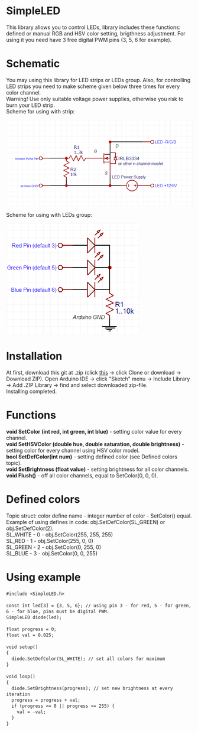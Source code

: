 # SimpleLED
This library allows you to control LEDs, library includes these functions: defined or manual RGB and HSV color setting, brigthness adjustment. For using it you need have 3 free digital PWM pins (3, 5, 6 for example).

# Schematic
You may using this library for LED strips or LEDs group. Also, for controlling LED strips you need to make scheme given below three times for every color channel.<br>
Warning! Use only suitable voltage power supplies, otherwise you risk to burn your LED strip.<br>
Scheme for using with strip:

![Preview](https://github.com/SNMetamorph/SimpleLED/blob/master/mosfetscheme.png?raw=true)

Scheme for using with LEDs group:

![Preview](https://github.com/SNMetamorph/SimpleLED/blob/master/ledscheme.png?raw=true)

# Installation
At first, download this git at .zip (click <a href="https://github.com/SNMetamorph/SimpleLED">this</a> -> click Clone or download -> Download ZIP). Open Arduino IDE -> click "Sketch" menu -> Include Library -> Add .ZIP Library -> find and select downloaded zip-file.<br> Installing completed.

# Functions
<b>void SetColor (int red, int green, int blue)</b> - setting color value for every channel.<br>
<b>void SetHSVColor (double hue, double saturation, double brightness)</b> - setting color for every channel using HSV color model.<br>
<b>bool SetDefColor(int num)</b> - setting defined color (see Defined colors topic).<br>
<b>void SetBrightness (float value)</b> - setting brightness for all color channels.<br>
<b>void Flush()</b> - off all color channels, equal to SetColor(0, 0, 0).<br>

# Defined colors
Topic struct: color define name - integer number of color - SetColor() equal.<br>
Example of using defines in code: obj.SetDefColor(SL_GREEN) or obj.SetDefColor(2).<br>
SL_WHITE - 0 - obj.SetColor(255, 255, 255)<br>
SL_RED - 1 - obj.SetColor(255, 0, 0)<br>
SL_GREEN - 2 - obj.SetColor(0, 255, 0)<br>
SL_BLUE - 3 - obj.SetColor(0, 0, 255)<br>

# Using example
```wiring
#include <SimpleLED.h>

const int led[3] = {3, 5, 6}; // using pin 3 - for red, 5 - for green, 6 - for blue, pins must be digital PWM.
SimpleLED diode(led);

float progress = 0;
float val = 0.025;

void setup() 
{
  diode.SetDefColor(SL_WHITE); // set all colors for maximum
}

void loop() 
{
  diode.SetBrightness(progress); // set new brightness at every iteration
  progress = progress + val;
  if (progress <= 0 || progress >= 255) {
    val = -val;
  }
}
```
